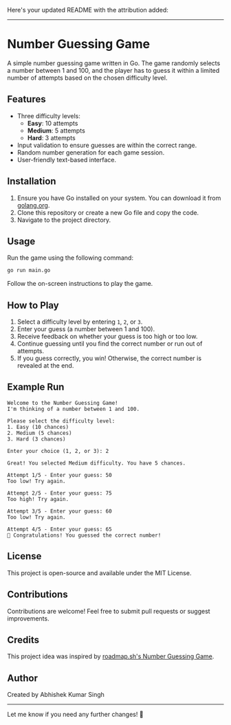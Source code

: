 Here's your updated README with the attribution added:  

---

# Number Guessing Game

A simple number guessing game written in Go. The game randomly selects a number between 1 and 100, and the player has to guess it within a limited number of attempts based on the chosen difficulty level.

## Features
- Three difficulty levels:
  - **Easy**: 10 attempts
  - **Medium**: 5 attempts
  - **Hard**: 3 attempts
- Input validation to ensure guesses are within the correct range.
- Random number generation for each game session.
- User-friendly text-based interface.

## Installation
1. Ensure you have Go installed on your system. You can download it from [golang.org](https://golang.org/).
2. Clone this repository or create a new Go file and copy the code.
3. Navigate to the project directory.

## Usage
Run the game using the following command:

```sh
go run main.go
```

Follow the on-screen instructions to play the game.

## How to Play
1. Select a difficulty level by entering `1`, `2`, or `3`.
2. Enter your guess (a number between 1 and 100).
3. Receive feedback on whether your guess is too high or too low.
4. Continue guessing until you find the correct number or run out of attempts.
5. If you guess correctly, you win! Otherwise, the correct number is revealed at the end.

## Example Run
```
Welcome to the Number Guessing Game!
I'm thinking of a number between 1 and 100.

Please select the difficulty level:
1. Easy (10 chances)
2. Medium (5 chances)
3. Hard (3 chances)

Enter your choice (1, 2, or 3): 2

Great! You selected Medium difficulty. You have 5 chances.

Attempt 1/5 - Enter your guess: 50
Too low! Try again.

Attempt 2/5 - Enter your guess: 75
Too high! Try again.

Attempt 3/5 - Enter your guess: 60
Too low! Try again.

Attempt 4/5 - Enter your guess: 65
🎉 Congratulations! You guessed the correct number!
```

## License
This project is open-source and available under the MIT License.

## Contributions
Contributions are welcome! Feel free to submit pull requests or suggest improvements.

## Credits
This project idea was inspired by [roadmap.sh's Number Guessing Game](https://roadmap.sh/projects/number-guessing-game).

## Author
Created by Abhishek Kumar Singh

---

Let me know if you need any further changes! 🚀
